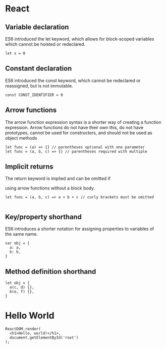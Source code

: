 # React 


## Variable declaration
ES6 introduced the let keyword, which allows for block-scoped variables which cannot be hoisted or redeclared.

```
let x = 0

```

## Constant declaration
ES6 introduced the const keyword, which cannot be redeclared or reassigned, but is not immutable.

```
const CONST_IDENTIFIER = 0 
```
## Arrow functions
The arrow function expression syntax is a shorter way of creating a function expression. Arrow functions do not have their own this, do not have prototypes, cannot be used for constructors, and should not be used as object methods

```
let func = (a) => {} // parentheses optional with one parameter
let func = (a, b, c) => {} // parentheses required with multiple 

```

## Implicit returns
The return keyword is implied and can be omitted if

 using arrow functions without a block body.

 ```
 let func = (a, b, c) => a + b + c // curly brackets must be omitted


```

## Key/property shorthand
ES6 introduces a shorter notation for assigning properties to variables of the same name.

```
var obj = {
  a: a,
  b: b,
}

```

## Method definition shorthand

```
let obj = {
  a(c, d) {},
  b(e, f) {},
}
```

# Hello World

```
ReactDOM.render(
  <h1>Hello, world!</h1>,
  document.getElementById('root')
);

```
